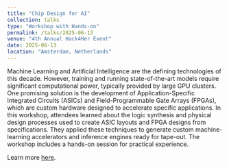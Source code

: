 ```yaml
---
title: "Chip Design for AI"
collection: talks
type: "Workshop with Hands-on"
permalink: /talks/2025-06-13
venue: "4th Annual Hack4Her Event"
date: 2025-06-13
location: "Amsterdam, Netherlands"
---
```


Machine Learning and Artificial Intelligence are the defining technologies of this decade. However, training and running state-of-the-art models require significant computational power, typically provided by large GPU clusters. One promising solution is the development of Application-Specific Integrated Circuits (ASICs) and Field-Programmable Gate Arrays (FPGAs), which are custom hardware designed to accelerate specific applications. In this workshop, attendees learned about the logic synthesis and physical design processes used to create ASIC layouts and FPGA designs from specifications. They applied these techniques to generate custom machine-learning accelerators and inference engines ready for tape-out. The workshop includes a hands-on session for practical experience.

Learn more [here](https://hack4her.org/workshops).
